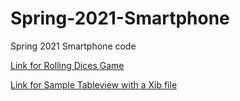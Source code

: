 # Spring-2021-Smartphone
Spring 2021 Smartphone code

[Link for Rolling Dices Game](https://github.com/fancytseng/Dice)

[Link for Sample Tableview with a Xib file](https://github.com/fancytseng/Spring-2021-Smartphone/tree/main/TableViewXib/TableViewXib)

